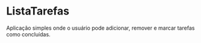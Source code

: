 # ListaTarefas
Aplicação simples onde o usuário pode adicionar, remover e marcar tarefas como concluídas.
